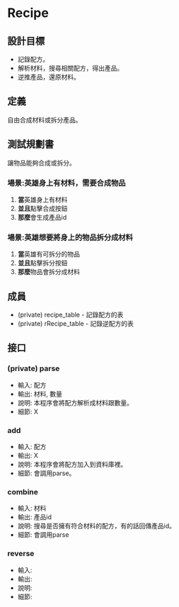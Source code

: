 # Recipe

## 設計目標
- 記錄配方。
- 解析材料，搜尋相關配方，得出產品。
- 逆推產品，還原材料。

## 定義
自由合成材料或拆分產品。

## 測試規劃書
讓物品能夠合成或拆分。

### 場景:英雄身上有材料，需要合成物品
1. **當**英雄身上有材料
2. **並且**點擊合成按鈕
3. **那麼**會生成產品id

### 場景:英雄想要將身上的物品拆分成材料
1. **當**英雄有可拆分的物品
2. **並且**點擊拆分按鈕
3. **那麼**物品會拆分成材料

## 成員
- (private) recipe_table - 記錄配方的表
- (private) rRecipe_table - 記錄逆配方的表

## 接口

### (private) parse
- 輸入: 配方
- 輸出: 材料, 數量
- 說明: 本程序會將配方解析成材料跟數量。
- 細節: X

### add
- 輸入: 配方
- 輸出: X
- 說明: 本程序會將配方加入到資料庫裡。
- 細節: 會調用parse。

### combine
- 輸入: 材料
- 輸出: 產品id
- 說明: 搜尋是否擁有符合材料的配方，有的話回傳產品id。
- 細節: 會調用parse

### reverse
- 輸入:
- 輸出:
- 說明:
- 細節:
